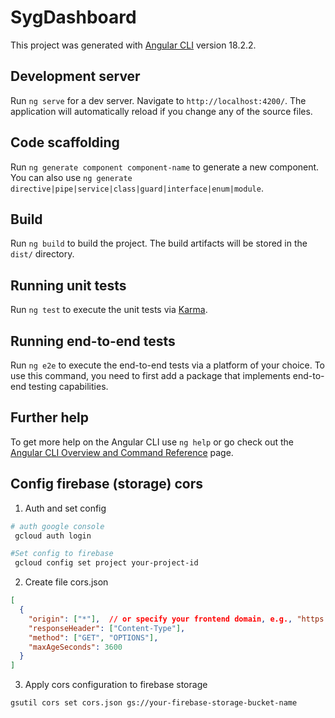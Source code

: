 # SygDashboard

This project was generated with [Angular CLI](https://github.com/angular/angular-cli) version 18.2.2.

## Development server

Run `ng serve` for a dev server. Navigate to `http://localhost:4200/`. The application will automatically reload if you change any of the source files.

## Code scaffolding

Run `ng generate component component-name` to generate a new component. You can also use `ng generate directive|pipe|service|class|guard|interface|enum|module`.

## Build

Run `ng build` to build the project. The build artifacts will be stored in the `dist/` directory.

## Running unit tests

Run `ng test` to execute the unit tests via [Karma](https://karma-runner.github.io).

## Running end-to-end tests

Run `ng e2e` to execute the end-to-end tests via a platform of your choice. To use this command, you need to first add a package that implements end-to-end testing capabilities.

## Further help

To get more help on the Angular CLI use `ng help` or go check out the [Angular CLI Overview and Command Reference](https://angular.dev/tools/cli) page.

## Config firebase (storage) cors
1. Auth and set config
```bash
# auth google console
 gcloud auth login

#Set config to firebase
 gcloud config set project your-project-id
```
2. Create file cors.json
```json
[
  {
    "origin": ["*"],  // or specify your frontend domain, e.g., "https://your-angular-app.com"
    "responseHeader": ["Content-Type"],
    "method": ["GET", "OPTIONS"],
    "maxAgeSeconds": 3600
  }
]

```
3. Apply cors configuration to firebase storage
```bash
gsutil cors set cors.json gs://your-firebase-storage-bucket-name
```

